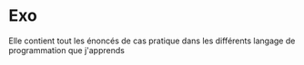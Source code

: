 # Exo
Elle contient tout les énoncés de cas pratique dans les différents langage de programmation que j'apprends
